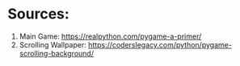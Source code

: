 # Sources:

1. Main Game: https://realpython.com/pygame-a-primer/
2. Scrolling Wallpaper: https://coderslegacy.com/python/pygame-scrolling-background/

